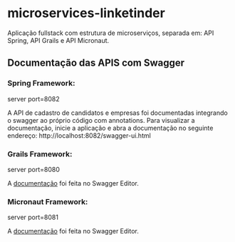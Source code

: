 # microservices-linketinder
Aplicação fullstack com estrutura de microserviços, separada em: API Spring, API Grails e API Micronaut.


## Documentação das APIS com Swagger

  ### Spring Framework: 
  
  server port=8082
  
  A API de cadastro de candidatos e empresas foi documentadas integrando o swagger ao próprio código com annotations. Para visualizar a documentação,
  inicie a aplicação e abra a documentação no seguinte endereço: http://localhost:8082/swagger-ui.html
  
  ### Grails Framework: 
  
  server port=8080
  
  A <a href="https://app.swaggerhub.com/apis/HIDEKIABE/vagas/1.0.0">documentação</a> foi feita no Swagger Editor.

  ### Micronaut Framework: 
  
  server port=8081
  
  A <a href="https://app.swaggerhub.com/apis/HIDEKIABE/competencias/1.0.0">documentação</a> foi feita no Swagger Editor.

